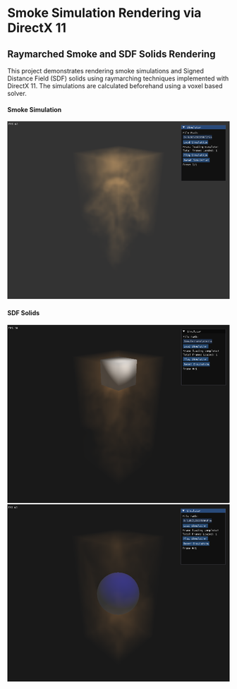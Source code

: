 # Smoke Simulation Rendering via DirectX 11

## Raymarched Smoke and SDF Solids Rendering

This project demonstrates rendering smoke simulations and Signed Distance Field (SDF) solids using raymarching techniques implemented with DirectX 11. The simulations are calculated beforehand using a voxel based solver.

#### Smoke Simulation
![Smoke Simulation](ss1.png "Smoke Simulation")

#### SDF Solids
![SDF Cube](ss2.png "SDF Cube")
![SDF Sphere](ss5.png "SDF Sphere")
